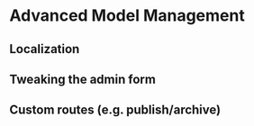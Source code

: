 # Advanced Model Management

## Localization
## Tweaking the admin form
## Custom routes (e.g. publish/archive)
